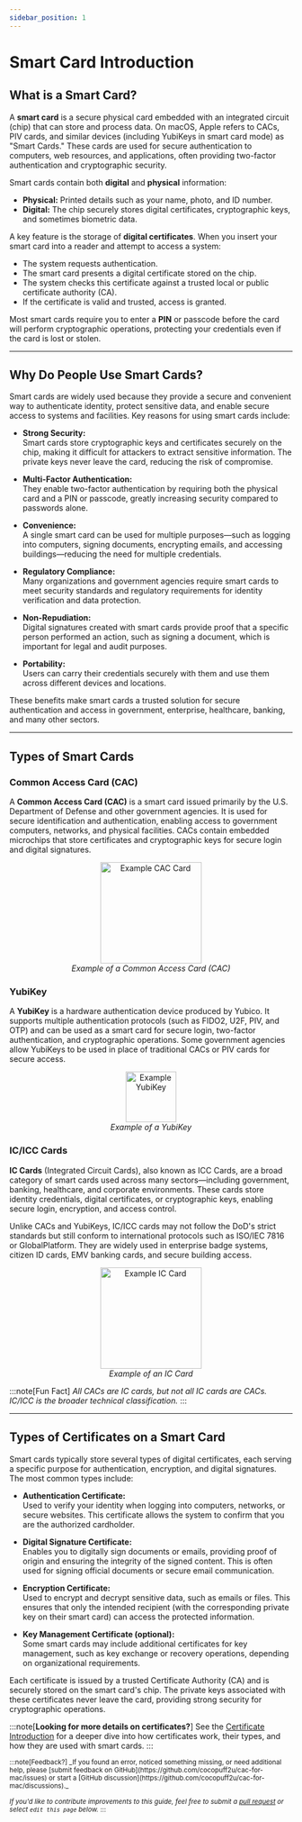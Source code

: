 ```yaml
---
sidebar_position: 1
---
```

# Smart Card Introduction

## **What is a Smart Card?**

A **smart card** is a secure physical card embedded with an integrated circuit (chip) that can store and process data. On macOS, Apple refers to CACs, PIV cards, and similar devices (including YubiKeys in smart card mode) as "Smart Cards." These cards are used for secure authentication to computers, web resources, and applications, often providing two-factor authentication and cryptographic security.

Smart cards contain both **digital** and **physical** information:
- **Physical:** Printed details such as your name, photo, and ID number.
- **Digital:** The chip securely stores digital certificates, cryptographic keys, and sometimes biometric data.

A key feature is the storage of **digital certificates**. When you insert your smart card into a reader and attempt to access a system:
- The system requests authentication.
- The smart card presents a digital certificate stored on the chip.
- The system checks this certificate against a trusted local or public certificate authority (CA).
- If the certificate is valid and trusted, access is granted.

Most smart cards require you to enter a **PIN** or passcode before the card will perform cryptographic operations, protecting your credentials even if the card is lost or stolen.

---

## **Why Do People Use Smart Cards?**

Smart cards are widely used because they provide a secure and convenient way to authenticate identity, protect sensitive data, and enable secure access to systems and facilities. Key reasons for using smart cards include:

- **Strong Security:**  
  Smart cards store cryptographic keys and certificates securely on the chip, making it difficult for attackers to extract sensitive information. The private keys never leave the card, reducing the risk of compromise.

- **Multi-Factor Authentication:**  
  They enable two-factor authentication by requiring both the physical card and a PIN or passcode, greatly increasing security compared to passwords alone.

- **Convenience:**  
  A single smart card can be used for multiple purposes—such as logging into computers, signing documents, encrypting emails, and accessing buildings—reducing the need for multiple credentials.

- **Regulatory Compliance:**  
  Many organizations and government agencies require smart cards to meet security standards and regulatory requirements for identity verification and data protection.

- **Non-Repudiation:**  
  Digital signatures created with smart cards provide proof that a specific person performed an action, such as signing a document, which is important for legal and audit purposes.

- **Portability:**  
  Users can carry their credentials securely with them and use them across different devices and locations.

These benefits make smart cards a trusted solution for secure authentication and access in government, enterprise, healthcare, banking, and many other sectors.

---

## **Types of Smart Cards**

### Common Access Card (CAC)

A **Common Access Card (CAC)** is a smart card issued primarily by the U.S. Department of Defense and other government agencies. It is used for secure identification and authentication, enabling access to government computers, networks, and physical facilities. CACs contain embedded microchips that store certificates and cryptographic keys for secure login and digital signatures.

<p align="center">
  <img src="/img/smart-card-img/example_cac.webp" alt="Example CAC Card" width="180" /><br/>
  <em>Example of a Common Access Card (CAC)</em>
</p>

### YubiKey

A **YubiKey** is a hardware authentication device produced by Yubico. It supports multiple authentication protocols (such as FIDO2, U2F, PIV, and OTP) and can be used as a smart card for secure login, two-factor authentication, and cryptographic operations. Some government agencies allow YubiKeys to be used in place of traditional CACs or PIV cards for secure access.

<p align="center">
  <img src="/img/smart-card-img/Example_yubikey.webp" alt="Example YubiKey" width="90" /><br/>
  <em>Example of a YubiKey</em>
</p>

### IC/ICC Cards

**IC Cards** (Integrated Circuit Cards), also known as ICC Cards, are a broad category of smart cards used across many sectors—including government, banking, healthcare, and corporate environments. These cards store identity credentials, digital certificates, or cryptographic keys, enabling secure login, encryption, and access control.

Unlike CACs and YubiKeys, IC/ICC cards may not follow the DoD's strict standards but still conform to international protocols such as ISO/IEC 7816 or GlobalPlatform. They are widely used in enterprise badge systems, citizen ID cards, EMV banking cards, and secure building access.

<p align="center">
  <img src="/img/smart-card-img/Example_card.webp" alt="Example IC Card" width="180" /><br/>
  <em>Example of an IC Card</em>
</p>

:::note[Fun Fact]
_All CACs are IC cards, but not all IC cards are CACs. IC/ICC is the broader technical classification._
:::
___
## **Types of Certificates on a Smart Card**

Smart cards typically store several types of digital certificates, each serving a specific purpose for authentication, encryption, and digital signatures. The most common types include:

- **Authentication Certificate:**  
  Used to verify your identity when logging into computers, networks, or secure websites. This certificate allows the system to confirm that you are the authorized cardholder.

- **Digital Signature Certificate:**  
  Enables you to digitally sign documents or emails, providing proof of origin and ensuring the integrity of the signed content. This is often used for signing official documents or secure email communication.

- **Encryption Certificate:**  
  Used to encrypt and decrypt sensitive data, such as emails or files. This ensures that only the intended recipient (with the corresponding private key on their smart card) can access the protected information.

- **Key Management Certificate (optional):**  
  Some smart cards may include additional certificates for key management, such as key exchange or recovery operations, depending on organizational requirements.

Each certificate is issued by a trusted Certificate Authority (CA) and is securely stored on the smart card's chip. The private keys associated with these certificates never leave the card, providing strong security for cryptographic operations.


:::note[**Looking for more details on certificates?**]
See the [Certificate Introduction](../certificate-guide/Certificate-Introduction) for a deeper dive into how certificates work, their types, and how they are used with smart cards.
:::

<small>
:::note[Feedback?]
_If you found an error, noticed something missing, or need additional help, please [submit feedback on GitHub](https://github.com/cocopuff2u/cac-for-mac/issues) or start a [GitHub discussion](https://github.com/cocopuff2u/cac-for-mac/discussions)._

_If you'd like to contribute improvements to this guide, feel free to submit a [pull request](https://github.com/cocopuff2u/cac-for-mac/pulls) or select `edit this page` below._
:::
</small>